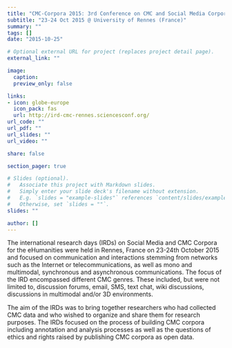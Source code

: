 ```yaml
---
title: "CMC-Corpora 2015: 3rd Conference on CMC and Social Media Corpora for the Humanities"
subtitle: "23-24 Oct 2015 @ University of Rennes (France)"
summary: ""
tags: []
date: "2015-10-25"

# Optional external URL for project (replaces project detail page).
external_link: ""

image:
  caption:
  preview_only: false

links:
- icon: globe-europe
  icon_pack: fas
  url: http://ird-cmc-rennes.sciencesconf.org/
url_code: ""
url_pdf: ""
url_slides: ""
url_video: ""

share: false

section_pager: true

# Slides (optional).
#   Associate this project with Markdown slides.
#   Simply enter your slide deck's filename without extension.
#   E.g. `slides = "example-slides"` references `content/slides/example-slides.md`.
#   Otherwise, set `slides = ""`.
slides: ""

author: []
---
```


The international research days (IRDs) on Social Media and CMC Corpora for the
eHumanities were held in Rennes, France on 23-24th October 2015 and focused on
communication and interactions stemming from networks such as the Internet or
telecommunications, as well as mono and multimodal, synchronous and
asynchronous communications. The focus of the IRD encompassed different CMC
genres. These included, but were not limited to, discussion forums, email, SMS,
text chat, wiki discussions, discussions in multimodal and/or 3D environments.

The aim of the IRDs was to bring together researchers who had collected CMC
data and who wished to organize and share them for research purposes. The IRDs
focused on the process of building CMC corpora including annotation and
analysis processes as well as the  questions of ethics and rights raised by
publishing CMC corpora as open data.  
